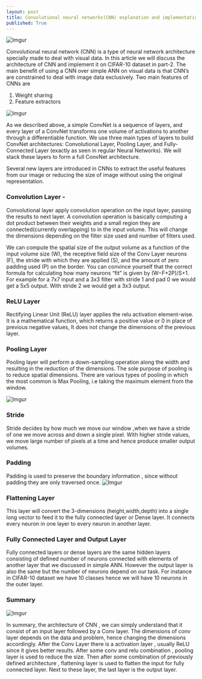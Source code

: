 ```yaml
---
layout: post
title: Convolutional neural networks(CNN) explanation and implementation part-1
published: True
---
```


![Imgur](https://i.imgur.com/Qd9JpWj.png)

Convolutional neural network (CNN) is a type of neural network architecture specially made to deal with visual data. 
In this article we will discuss the architecture of CNN and implement it on CIFAR-10 dataset in part-2. The main benefit of using a CNN over simple ANN on visual data is that CNN’s are constrained to deal with image data exclusively. 
Two main features of CNNs are
1. Weight sharing 
2. Feature extractors

![Imgur](https://i.imgur.com/RYMoJpL.png)

As we described above, a simple ConvNet is a sequence of layers, and every layer of a ConvNet transforms one volume of activations to another through a differentiable function. We use three main types of layers to build ConvNet architectures: Convolutional Layer, Pooling Layer, and Fully-Connected Layer (exactly as seen in regular Neural Networks). We will stack these layers to form a full ConvNet architecture.

Several new layers are introduced in CNNs to extract the useful features from our image or reducing the size of image without using the original representation. 

### Convolution Layer - 

Convolutional layer apply convolution operation on the input layer, passing the results to next layer. A convolution operation is basically computing a dot product between their weights and a small region they are connected(currently overlapping) to in the input volume. This will change the dimensions depending on the filter size used and number of filters used. 

We can compute the spatial size of the output volume as a function of the input volume size (W), the receptive field size of the Conv Layer neurons (F), the stride with which they are applied (S), and the amount of zero padding used (P) on the border. You can convince yourself that the correct formula for calculating how many neurons “fit” is given by (W−F+2P)/S+1. For example for a 7x7 input and a 3x3 filter with stride 1 and pad 0 we would get a 5x5 output. With stride 2 we would get a 3x3 output.





### ReLU Layer

Rectifying Linear Unit (ReLU) layer applies the relu activation element-wise. It is a mathematical function, which returns a positive value or 0 in place of previous negative values,  It does not change the dimensions of the previous layer.

### Pooling Layer

Pooling layer will perform a down-sampling operation along the width and resulting in the reduction of the dimensions. The sole purpose of pooling is to reduce spatial dimensions. There are various types of pooling in which the most common is Max Pooling, i.e taking the maximum element from the window.

![Imgur](https://i.imgur.com/5Q54piT.png)


### Stride

Stride decides by how much we move our window ,when we have a stride of one we move across and down a single pixel. With higher stride values, we move large number of pixels at a time and hence produce smaller output volumes.

### Padding

Padding is used to preserve the boundary information , since without padding they are only traversed once.
![Imgur](https://i.imgur.com/MWorvXh.png)

### Flattening Layer

This layer will convert the 3-dimensions (height,width,depth) into a single long vector to feed it to the fully connected layer or Dense layer. It connects every neuron in one layer to every neuron in another layer.

### Fully Connected Layer and Output Layer

Fully connected layers or dense layers are the same hidden layers consisting of defined number of neurons connected with elements of another layer that we discussed in simple ANN. However the output layer is also the same but the number of neurons depend on our task. For instance in CIFAR-10 dataset we have 10 classes hence we will have 10 neurons in the outer layer.

### Summary
![Imgur](https://i.imgur.com/x0DIK9L.jpg)

In summary, the architecture of CNN , we can simply understand that it consist of an input layer followed by a Conv layer. The dimensions of conv layer depends on the data and problem, hence changing the dimensions accordingly. After the Conv Layer there is a activation layer , usually ReLU since it gives better results. After some conv and relu combination , pooling layer is used to reduce the size. Then after some combination of previously defined architecture , flattening layer is used to flatten the input for fully connected layer. Next to these layer, the last layer is the output layer.











